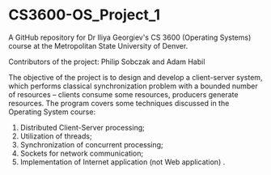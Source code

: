 # CS3600-OS_Project_1
A GitHub repository for Dr Iliya Georgiev's CS 3600 (Operating Systems) course at the Metropolitan State University of Denver.

Contributors of the project:
Philip Sobczak and Adam Habil

The objective of the project is to design and develop a client-server system, which performs classical synchronization problem with a bounded number of resources – clients consume some resources, producers generate resources. The program covers some techniques discussed in the Operating System course:

1) Distributed Client-Server processing;
2) Utilization of threads;
3) Synchronization of concurrent processing;
4) Sockets for network communication;
5) Implementation of Internet application (not Web application) .
